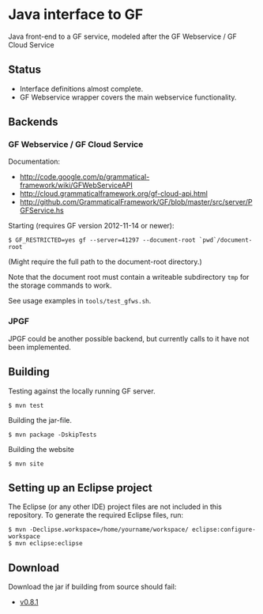 Java interface to GF
====================

Java front-end to a GF service, modeled after the GF Webservice / GF Cloud Service

Status
------

  - Interface definitions almost complete.
  - GF Webservice wrapper covers the main webservice functionality.


Backends
--------

### GF Webservice / GF Cloud Service

Documentation:

  - http://code.google.com/p/grammatical-framework/wiki/GFWebServiceAPI
  - http://cloud.grammaticalframework.org/gf-cloud-api.html
  - http://github.com/GrammaticalFramework/GF/blob/master/src/server/PGFService.hs

Starting (requires GF version 2012-11-14 or newer):

	$ GF_RESTRICTED=yes gf --server=41297 --document-root `pwd`/document-root

(Might require the full path to the document-root directory.)

Note that the document root must contain a writeable subdirectory `tmp` for the storage
commands to work.

See usage examples in `tools/test_gfws.sh`.

### JPGF

JPGF could be another possible backend, but currently calls to it have
not been implemented.

Building
--------

Testing against the locally running GF server.

	$ mvn test

Building the jar-file.

	$ mvn package -DskipTests

Building the website

	$ mvn site


Setting up an Eclipse project
-----------------------------

The Eclipse (or any other IDE) project files are not included in
this repository. To generate the required Eclipse files, run:

	$ mvn -Declipse.workspace=/home/yourname/workspace/ eclipse:configure-workspace
	$ mvn eclipse:eclipse


Download
--------

Download the jar if building from source should fail:

  - [v0.8.1](https://docs.google.com/file/d/0B5rlzd4hAZrEUF9jWXFfcHBHRFE/edit?usp=sharing)
